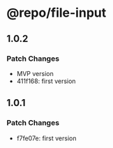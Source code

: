 # @repo/file-input

## 1.0.2

### Patch Changes

- MVP version
- 411f168: first version

## 1.0.1

### Patch Changes

- f7fe07e: first version
